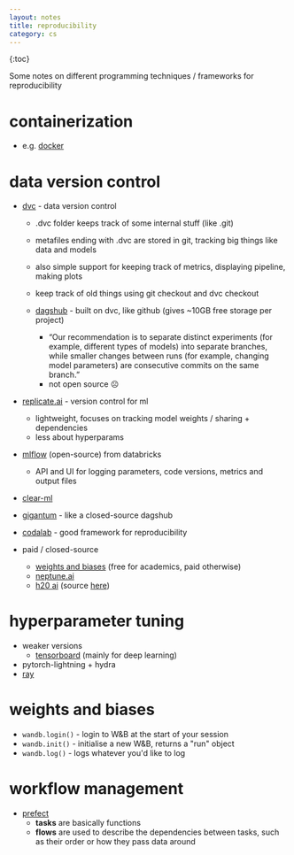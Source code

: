 ```yaml
---
layout: notes
title: reproducibility
category: cs
---
```


{:toc}

Some notes on different programming techniques / frameworks for reproducibility

# containerization

- e.g. [docker](https://docs.docker.com/get-started/overview/)



# data version control

- [dvc](https://dvc.org/) - data version control

  - .dvc folder keeps track of some internal stuff (like .git)
  - metafiles ending with .dvc are stored in git, tracking big things like data and models

  - also simple support for keeping track of metrics, displaying pipeline, making plots

  - keep track of old things using git checkout and dvc checkout	

  - [dagshub](https://dagshub.com/docs/experiment-tutorial/overview/) - built on dvc, like github (gives ~10GB free storage per project)

    - “Our recommendation is to separate distinct experiments (for example, different types of models) into separate branches, while smaller changes between runs (for example, changing model parameters) are consecutive commits on the same branch.”
     - not open source :frowning_face:
 - [replicate.ai](https://replicate.ai/) - version control for ml
   - lightweight, focuses on tracking model weights / sharing + dependencies
   - less about hyperparams
 - [mlflow](https://mlflow.org/) (open-source) from databricks

   - API and UI for logging parameters, code versions, metrics and output files
 - [clear-ml](https://github.com/allegroai/trains)

 - [gigantum](https://www.youtube.com/watch?v=He0hBcq49Gw) - like a closed-source dagshub
 - [codalab](https://codalab-worksheets.readthedocs.io/en/latest/) - good framework for reproducibility
 - paid / closed-source
   - [weights and biases](https://www.wandb.com/) (free for academics, paid otherwise)
   - [neptune.ai](https://neptune.ai/)
    - [h20 ai](https://www.youtube.com/watch?time_continue=149&v=ZqCoFp3-rGc&feature=emb_logo) (source [here](https://github.com/h2oai/h2o-3))



# hyperparameter tuning

- weaker versions
   - [tensorboard](https://www.tensorflow.org/tensorboard) (mainly for deep learning)
- pytorch-lightning + hydra
- [ray](https://github.com/ray-project/ray)



# weights and biases

- `wandb.login()` - login to W&B at the start of your session
- `wandb.init()` - initialise a new W&B, returns a "run" object
- `wandb.log()` - logs whatever you'd like to log



# workflow management

- [prefect](https://www.prefect.io/core)
   - **tasks** are basically functions
   - **flows** are used to describe the dependencies between tasks, such as their order or how they pass data around
